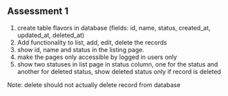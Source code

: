 ## Assessment 1

1. create table flavors in database (fields: id, name, status, created_at, updated_at, deleted_at)
2. Add functionality to list, add, edit, delete the records
3. show id, name and status in the listing page.
4. make the pages only accessible by logged in users only
5. show two statuses in list page in status column, one for the status and another for deleted status, show deleted status only if record is deleted

Note: delete should not actually delete record from database
